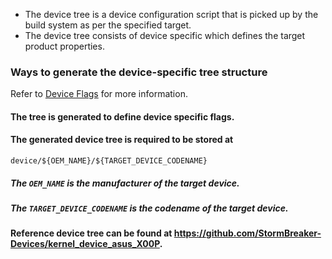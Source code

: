 * The device tree is a device configuration script that is picked up by the build system as per the specified target.
* The device tree consists of device specific which defines the target product properties.

### Ways to generate the device-specific tree structure
Refer to [Device Flags](Flags.md) for more information.

#### The tree is generated to define device specific flags.
#### The generated device tree is required to be stored at
    device/${OEM_NAME}/${TARGET_DEVICE_CODENAME}

##### The `OEM_NAME` is the manufacturer of the target device.
##### The `TARGET_DEVICE_CODENAME` is the codename of the target device.
#### Reference device tree can be found at https://github.com/StormBreaker-Devices/kernel_device_asus_X00P.